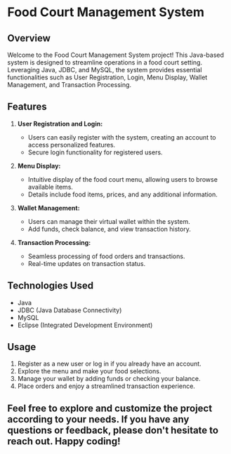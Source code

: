 # Food Court Management System

## Overview

Welcome to the Food Court Management System project! This Java-based system is designed to streamline operations in a food court setting. Leveraging Java, JDBC, and MySQL, the system provides essential functionalities such as User Registration, Login, Menu Display, Wallet Management, and Transaction Processing.

## Features

1. **User Registration and Login:**
   - Users can easily register with the system, creating an account to access personalized features.
   - Secure login functionality for registered users.

2. **Menu Display:**
   - Intuitive display of the food court menu, allowing users to browse available items.
   - Details include food items, prices, and any additional information.

3. **Wallet Management:**
   - Users can manage their virtual wallet within the system.
   - Add funds, check balance, and view transaction history.

4. **Transaction Processing:**
   - Seamless processing of food orders and transactions.
   - Real-time updates on transaction status.

## Technologies Used

- Java
- JDBC (Java Database Connectivity)
- MySQL
- Eclipse (Integrated Development Environment)

## Usage
1. Register as a new user or log in if you already have an account.
2. Explore the menu and make your food selections.
3. Manage your wallet by adding funds or checking your balance.
4. Place orders and enjoy a streamlined transaction experience.

<h2>Feel free to explore and customize the project according to your needs. If you have any questions or feedback, please don't hesitate to reach out. Happy coding!</h2>

